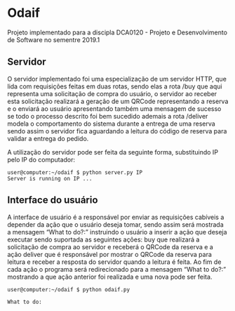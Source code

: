 # Odaif

Projeto implementado para a discipla DCA0120 - Projeto e Desenvolvimento de Software no sementre 2019.1

## Servidor

O servidor implementado foi uma especialização de um servidor HTTP, que lida com requisições feitas em duas rotas, sendo elas a rota /buy que aqui representa uma solicitação de compra do usuário, o servidor ao receber esta solicitação realizará a geração de um QRCode representando a reserva e o enviará ao usuário apresentando também uma mensagem de sucesso se todo o processo descrito foi bem sucedido ademais a rota /deliver modela o comportamento do sistema durante a entrega de uma reserva sendo assim o servidor fica aguardando a leitura do código de reserva para validar a entrega do pedido.

A utilização do servidor pode ser feita da seguinte forma, substituindo IP pelo IP do computador:

```console
user@computer:~/odaif $ python server.py IP
Server is running on IP ...
```

## Interface do usuário

A interface de usuário é a responsável por enviar as requisições cabíveis a depender da ação que o usuário deseja tomar, sendo assim será mostrada a mensagem “What to do?:” instruindo o usuário a inserir a ação que deseja executar sendo suportada as seguintes ações: buy que realizará a solicitação de compra ao servidor e receberá o QRCode da reserva e a ação deliver que é responsável por mostrar o QRCode da reserva para leitura e receber a resposta do servidor quando a leitura é feita. Ao fim de cada ação o programa será redirecionado para a mensagem “What to do?:” mostrando a que ação anterior foi realizada e uma nova pode ser feita.

```console
user@computer:~/odaif $ python odaif.py

What to do:
```
